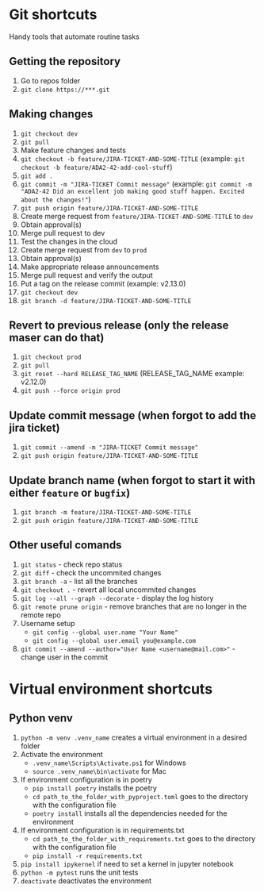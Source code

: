 # Git shortcuts
Handy tools that automate routine tasks

## Getting the repository
1. Go to repos folder
1. `git clone https://***.git`

## Making changes
1. `git checkout dev`
1. `git pull`
1. Make feature changes and tests
1. `git checkout -b feature/JIRA-TICKET-AND-SOME-TITLE` (example: `git checkout -b feature/ADA2-42-add-cool-stuff`)
1. `git add .`
1. `git commit -m "JIRA-TICKET Commit message"` (example: `git commit -m "ADA2-42 Did an excellent job making good stuff happen. Excited about the changes!"`)
1. `git push origin feature/JIRA-TICKET-AND-SOME-TITLE`
1. Create merge request from `feature/JIRA-TICKET-AND-SOME-TITLE` to `dev`
1. Obtain approval(s)
1. Merge pull request to dev
1. Test the changes in the cloud
1. Create merge request from `dev` to `prod`
1. Obtain approval(s)
1. Make appropriate release announcements
1. Merge pull request and verify the output
1. Put a tag on the release commit (example: v2.13.0)
1. `git checkout dev`
1. `git branch -d feature/JIRA-TICKET-AND-SOME-TITLE`

## Revert to previous release (only the release maser can do that)
1. `git checkout prod`
1. `git pull`
1. `git reset --hard RELEASE_TAG_NAME` (RELEASE_TAG_NAME example: v2.12.0)
1. `git push --force origin prod`

## Update commit message (when forgot to add the jira ticket)
1. `git commit --amend -m "JIRA-TICKET Commit message"`
1. `git push origin feature/JIRA-TICKET-AND-SOME-TITLE`

## Update branch name (when forgot to start it with either `feature` or `bugfix`)
1. `git branch -m feature/JIRA-TICKET-AND-SOME-TITLE`
1. `git push origin feature/JIRA-TICKET-AND-SOME-TITLE`

## Other useful comands
1. `git status` - check repo status
1. `git diff` - check the uncommited changes
1. `git branch -a` - list all the branches
1. `git checkout .` - revert all local uncommited changes
1. `git log --all --graph --decorate` - display the log history
1. `git remote prune origin` - remove branches that are no longer in the remote repo
1. Username setup
    * `git config --global user.name "Your Name"`
    * `git config --global user.email you@example.com`
1. `git commit --amend --author="User Name <username@mail.com>"` - change user in the commit

# Virtual environment shortcuts

## Python venv
1. `python -m venv .venv_name` creates a virtual environment in a desired folder
1. Activate the environment
    - `.venv_name\Scripts\Activate.ps1` for Windows
    - `source .venv_name\bin\activate` for Mac
1. If environment configuration is in poetry
    - `pip install poetry` installs the poetry
    - `cd path_to_the_folder_with_pyproject.toml` goes to the directory with the configuration file
    - `poetry install` installs all the dependencies needed for the environment
1. If environment configuration is in requirements.txt
    - `cd path_to_the_folder_with_requirements.txt` goes to the directory with the configuration file
    - `pip install -r requirements.txt`
1. `pip install ipykernel` if need to set a kernel in jupyter notebook
1. `python -m pytest` runs the unit tests
1. `deactivate` deactivates the environment
